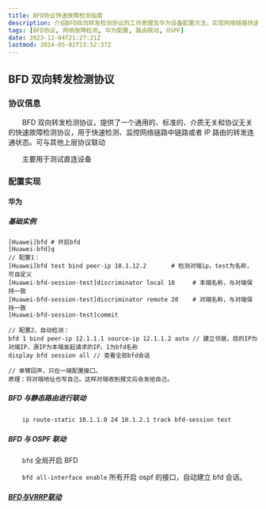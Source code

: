 ```yaml
---
title: BFD协议快速故障检测指南
description: 介绍BFD双向转发检测协议的工作原理及华为设备配置方法，实现网络链路快速故障检测
tags: [BFD协议, 网络故障检测, 华为配置, 路由联动, OSPF]
date: 2023-12-04T21:27:21Z
lastmod: 2024-05-02T13:52:37Z
---
```

## BFD 双向转发检测协议

### 协议信息

　　BFD 双向转发检测协议，提供了一个通用的、标准的、介质无关和协议无关的快速故障检测协议，用于快速检测、监控网络链路中链路或者 IP 路由的转发连通状态。可与其他上层协议联动

　　主要用于测试直连设备

### 配置实现

#### 华为

##### 基础实例

```vim
[Huawei]bfd # 开启bfd
[Huawei-bfd]q
// 配置1：
[Huawei]bfd test bind peer-ip 10.1.12.2       # 检测对端ip，test为名称，可自定义
[Huawei-bfd-session-test]discriminator local 10     # 本端名称，与对端保持一致
[Huawei-bfd-session-test]discriminator remote 20    # 对端名称，与对端保持一致
[Huawei-bfd-session-test]commit

// 配置2，自动检测：
bfd 1 bind peer-ip 12.1.1.1 source-ip 12.1.1.2 auto // 建立邻居，目的IP为对端IP，源IP为本端发起请求的IP。1为bfd名称
display bfd session all // 查看全部bfd会话

// 单臂回声，只在一端配置接口。
原理：将对端地址也写自己。这样对端收到报文后会发给自己。
```

##### <span id="20231204224532-mswbfrh" style="display: none;"></span>BFD 与静态路由进行联动

　　​`ip route-static 10.1.1.0 24 10.1.2.1 track bfd-session test`​

##### BFD 与 OSPF 联动

　　​`bfd`​  全局开启 BFD

　　​`bfd all-interface enable`​  所有开启 ospf 的接口，自动建立 bfd 会话。

##### [BFD与VRRP联动](#20240101232423-12u1w96)
